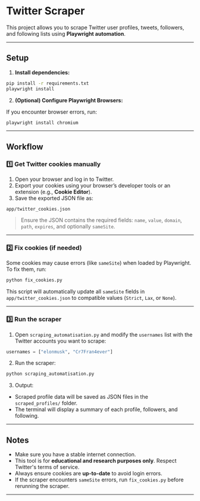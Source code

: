 # Twitter Scraper

This project allows you to scrape Twitter user profiles, tweets, followers, and following lists using **Playwright automation**.

---

## Setup

1. **Install dependencies:**

```bash
pip install -r requirements.txt
playwright install
```

2. **(Optional) Configure Playwright Browsers:**

If you encounter browser errors, run:

```bash
playwright install chromium
```

---

## Workflow

### 1️⃣ Get Twitter cookies manually

1. Open your browser and log in to Twitter.
2. Export your cookies using your browser’s developer tools or an extension (e.g., **Cookie Editor**).
3. Save the exported JSON file as:

```
app/twitter_cookies.json
```

> Ensure the JSON contains the required fields: `name`, `value`, `domain`, `path`, `expires`, and optionally `sameSite`.

---

### 2️⃣ Fix cookies (if needed)

Some cookies may cause errors (like `sameSite`) when loaded by Playwright. To fix them, run:

```bash
python fix_cookies.py
```

This script will automatically update all `sameSite` fields in `app/twitter_cookies.json` to compatible values (`Strict`, `Lax`, or `None`).

---

### 3️⃣ Run the scraper

1. Open `scraping_automatisation.py` and modify the `usernames` list with the Twitter accounts you want to scrape:

```python
usernames = ["elonmusk", "Cr7Fran4ever"]
```

2. Run the scraper:

```bash
python scraping_automatisation.py
```

3. Output:

* Scraped profile data will be saved as JSON files in the `scraped_profiles/` folder.
* The terminal will display a summary of each profile, followers, and following.

---

## Notes

* Make sure you have a stable internet connection.
* This tool is for **educational and research purposes only**. Respect Twitter's terms of service.
* Always ensure cookies are **up-to-date** to avoid login errors.
* If the scraper encounters `sameSite` errors, run `fix_cookies.py` before rerunning the scraper.

---
